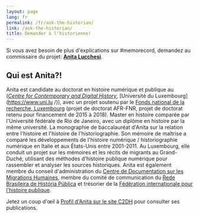 ```yaml
---
layout: page
lang: fr
permalink: /fr/ask-the-historian/
link: /ask-the-historian/
title: Demander à l'historienne!
---
```


Si vous avez besoin de plus d'explications sur #memorecord, demandez au commissaire du projet: [**Anita Lucchesi**](mailto:anita.lucchesi@uni.lu).

<!-- more -->

## Qui est Anita?!

Anita est candidate au doctorat en histoire numérique et publique au ([*Centre for Contemporary and Digital History*](https://www.c2dh.uni.lu/), [Université du Luxembourg](https://www.uni.lu /)), avec un projet soutenu par le [Fonds national de la recherche, Luxembourg](https://www.fnr.lu) (projet de doctorat AFR-FNR, projet de doctorat retenu pour financement de 2015 à 2018). Master en histoire comparée par l'Université fédérale de Rio de Janeiro, avec un diplôme en histoire par la même université. La monographie de baccalauréat d'Anita sur la relation entre l'histoire et l'histoire de l'historiographie. Son mémoire de maîtrise a comparé les développements de l'histoire numérique / historiographie numérique en Italie et aux États-Unis entre 2001-2011. Au Luxembourg, elle conduit un projet sur les mémoires et les récits de migrants au Grand-Duché, utilisant des méthodes d'histoire publique numérique pour rassembler et analyser les sources historiques. Anita est également membre du conseil d'administration du [Centre de Documentation sur les Migrations Humaines](https://www.cdmh.lu), membre du comité de communication du [Rede Brasileira de História Pública](http://historiapublica.com.br/) et trésorier de la [Fédération internationale pour l'histoire publique](http://ifph.hypotheses.org/).

Jetez un coup d'œil à [Profil d'Anita sur le site C2DH](https://www.c2dh.uni.lu/people/anita-lucchesi) pour consulter ses publications.
